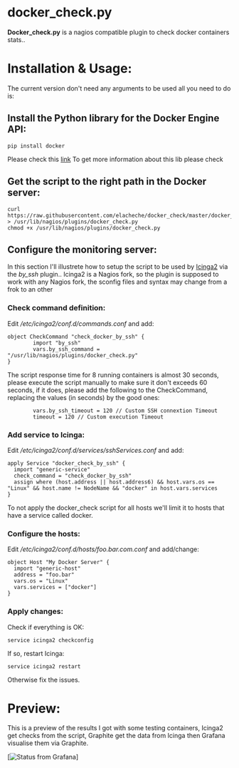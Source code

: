 # docker_check.py
**Docker_check.py** is a nagios compatible plugin to check docker containers stats..

# Installation & Usage:
The current version don't need any arguments to be used all you need to do is:

## Install the Python library for the Docker Engine API:
```
pip install docker
```
Please check this [link](https://github.com/docker/docker-py) To get more information about this lib please check

## Get the script to the right path in the Docker server:
```
curl https://raw.githubusercontent.com/elacheche/docker_check/master/docker_check.py > /usr/lib/nagios/plugins/docker_check.py
chmod +x /usr/lib/nagios/plugins/docker_check.py
```

## Configure the monitoring server:
In this section I'll illustrete how to setup the script to be used by [Icinga2](https://www.icinga.com/products/icinga-2/) via the *by_ssh* plugin..
Icinga2 is a Nagios fork, so the plugin is supposed to work with any Nagios fork, the sconfig files and syntax may change from a frok to an other

### Check command definition:
Edit */etc/icinga2/conf.d/commands.conf* and add:

```
object CheckCommand "check_docker_by_ssh" {
        import "by_ssh"
        vars.by_ssh_command = "/usr/lib/nagios/plugins/docker_check.py"
}
```
The script response time for 8 running containers is almost 30 seconds, please execute the script manually to make sure it don't exceeds 60 seconds, if it does, please add the following to the CheckCommand, replacing the values (in seconds) by the good ones:
```
        vars.by_ssh_timeout = 120 // Custom SSH connextion Timeout
        timeout = 120 // Custom execution Timeout
```

### Add service to Icinga:
Edit */etc/icinga2/conf.d/services/sshServices.conf* and add:
```
apply Service "docker_check_by_ssh" {
  import "generic-service"
  check_command = "check_docker_by_ssh"
  assign where (host.address || host.address6) && host.vars.os == "Linux" && host.name != NodeName && "docker" in host.vars.services
}
```
To not apply the docker_check script for all hosts we'll limit it to hosts that have a service called docker.

### Configure the hosts:
Edit */etc/icinga2/conf.d/hosts/foo.bar.com.conf* and add/change:
```
object Host "My Docker Server" {
  import "generic-host"
  address = "foo.bar"
  vars.os = "Linux"
  vars.services = ["docker"]
}
```

### Apply changes:
Check if everything is OK:
```
service icinga2 checkconfig
```
If so, restart Icinga:
```
service icinga2 restart
```
Otherwise fix the issues.

# Preview:
This is a preview of the results I got with some testing containers, Icinga2 get checks from the script, Graphite get the data from Icinga then Grafana visualise them via Graphite.

[![Status from Grafana](http://i.imgur.com/bxjcGJ1.png)]

